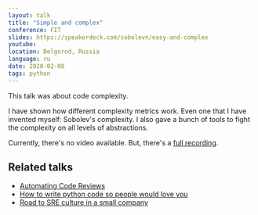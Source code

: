 ```yaml
---
layout: talk
title: "Simple and complex"
conference: FIT
slides: https://speakerdeck.com/sobolevn/easy-and-complex
youtube:
location: Belgorod, Russia
language: ru
date: 2020-02-08
tags: python
---
```



This talk was about code complexity.

I have shown how different complexity metrics work.
Even one that I have invented myself: Sobolev's complexity.
I also gave a bunch of tools to fight
the complexity on all levels of abstractions.

Currently, there's no video available.
But, there's a [full recording](https://vk.com/fabit_ru?z=video-120158819_456239053%2Fe0b8576726e08f303b%2Fpl_wall_-120158819).


## Related talks

- [Automating Code Reviews](https://sobolevn.me/talks/dumpconf-2019)
- [How to write python code so people would love you](https://sobolevn.me/talks/moscow-python-67-how-to-write-python-code)
- [Road to SRE culture in a small company](https://sobolevn.me/talks/sbp-sre-meetup-2019)
